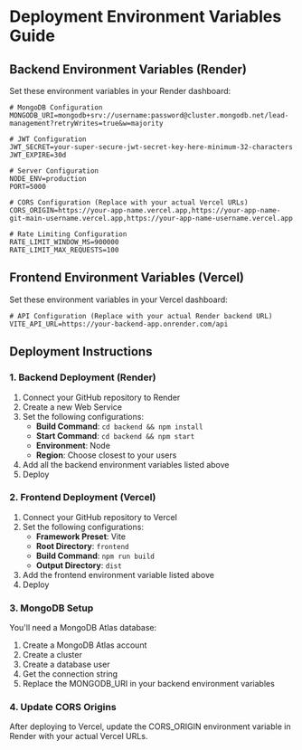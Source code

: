 # Deployment Environment Variables Guide

## Backend Environment Variables (Render)

Set these environment variables in your Render dashboard:

```env
# MongoDB Configuration
MONGODB_URI=mongodb+srv://username:password@cluster.mongodb.net/lead-management?retryWrites=true&w=majority

# JWT Configuration
JWT_SECRET=your-super-secure-jwt-secret-key-here-minimum-32-characters
JWT_EXPIRE=30d

# Server Configuration
NODE_ENV=production
PORT=5000

# CORS Configuration (Replace with your actual Vercel URLs)
CORS_ORIGIN=https://your-app-name.vercel.app,https://your-app-name-git-main-username.vercel.app,https://your-app-name-username.vercel.app

# Rate Limiting Configuration
RATE_LIMIT_WINDOW_MS=900000
RATE_LIMIT_MAX_REQUESTS=100
```

## Frontend Environment Variables (Vercel)

Set these environment variables in your Vercel dashboard:

```env
# API Configuration (Replace with your actual Render backend URL)
VITE_API_URL=https://your-backend-app.onrender.com/api
```

## Deployment Instructions

### 1. Backend Deployment (Render)

1. Connect your GitHub repository to Render
2. Create a new Web Service
3. Set the following configurations:
   - **Build Command**: `cd backend && npm install`
   - **Start Command**: `cd backend && npm start`
   - **Environment**: Node
   - **Region**: Choose closest to your users
4. Add all the backend environment variables listed above
5. Deploy

### 2. Frontend Deployment (Vercel)

1. Connect your GitHub repository to Vercel
2. Set the following configurations:
   - **Framework Preset**: Vite
   - **Root Directory**: `frontend`
   - **Build Command**: `npm run build`
   - **Output Directory**: `dist`
3. Add the frontend environment variable listed above
4. Deploy

### 3. MongoDB Setup

You'll need a MongoDB Atlas database:
1. Create a MongoDB Atlas account
2. Create a cluster
3. Create a database user
4. Get the connection string
5. Replace the MONGODB_URI in your backend environment variables

### 4. Update CORS Origins

After deploying to Vercel, update the CORS_ORIGIN environment variable in Render with your actual Vercel URLs. 